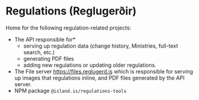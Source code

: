 # Regulations (Reglugerðir)

Home for the following regulation-related projects:

- The API responsible for\*
  - serving up regulation data (change history, Ministries, full-text search,
    etc.)
  - generating PDF files
  - adding new regulations or updating older regulations.
- The File server https://files.reglugerd.is which is responsible for serving up
  images that regulations inline, and PDF files generated by the API server.
- NPM package `@island.is/regulations-tools`
